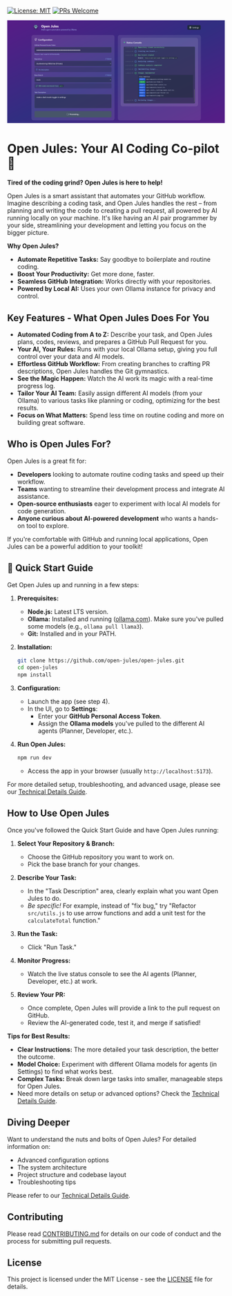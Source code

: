 [![License: MIT](https://img.shields.io/badge/License-MIT-yellow.svg)](https://opensource.org/licenses/MIT)
[![PRs Welcome](https://img.shields.io/badge/PRs-welcome-brightgreen.svg?style=flat-square)](CONTRIBUTING.md)

![Cover Image](public/cover.png)

# Open Jules: Your AI Coding Co-pilot 🚀

**Tired of the coding grind? Open Jules is here to help!**

Open Jules is a smart assistant that automates your GitHub workflow. Imagine describing a coding task, and Open Jules handles the rest – from planning and writing the code to creating a pull request, all powered by AI running locally on your machine. It's like having an AI pair programmer by your side, streamlining your development and letting you focus on the bigger picture.

**Why Open Jules?**
- **Automate Repetitive Tasks:** Say goodbye to boilerplate and routine coding.
- **Boost Your Productivity:** Get more done, faster.
- **Seamless GitHub Integration:** Works directly with your repositories.
- **Powered by Local AI:** Uses your own Ollama instance for privacy and control.

## Key Features - What Open Jules Does For You

*   **Automated Coding from A to Z:** Describe your task, and Open Jules plans, codes, reviews, and prepares a GitHub Pull Request for you.
*   **Your AI, Your Rules:** Runs with your local Ollama setup, giving you full control over your data and AI models.
*   **Effortless GitHub Workflow:** From creating branches to crafting PR descriptions, Open Jules handles the Git gymnastics.
*   **See the Magic Happen:** Watch the AI work its magic with a real-time progress log.
*   **Tailor Your AI Team:** Easily assign different AI models (from your Ollama) to various tasks like planning or coding, optimizing for the best results.
*   **Focus on What Matters:** Spend less time on routine coding and more on building great software.

## Who is Open Jules For?

Open Jules is a great fit for:

*   **Developers** looking to automate routine coding tasks and speed up their workflow.
*   **Teams** wanting to streamline their development process and integrate AI assistance.
*   **Open-source enthusiasts** eager to experiment with local AI models for code generation.
*   **Anyone curious about AI-powered development** who wants a hands-on tool to explore.

If you're comfortable with GitHub and running local applications, Open Jules can be a powerful addition to your toolkit!

## 🚀 Quick Start Guide

Get Open Jules up and running in a few steps:

1.  **Prerequisites:**
    *   **Node.js:** Latest LTS version.
    *   **Ollama:** Installed and running ([ollama.com](https://ollama.com/)). Make sure you've pulled some models (e.g., `ollama pull llama3`).
    *   **Git:** Installed and in your PATH.

2.  **Installation:**
    ```bash
    git clone https://github.com/open-jules/open-jules.git
    cd open-jules
    npm install
    ```

3.  **Configuration:**
    *   Launch the app (see step 4).
    *   In the UI, go to **Settings**:
        *   Enter your **GitHub Personal Access Token**.
        *   Assign the **Ollama models** you've pulled to the different AI agents (Planner, Developer, etc.).

4.  **Run Open Jules:**
    ```bash
    npm run dev
    ```
    *   Access the app in your browser (usually `http://localhost:5173`).

For more detailed setup, troubleshooting, and advanced usage, please see our [Technical Details Guide](TECHNICAL_DETAILS.md).

## How to Use Open Jules

Once you've followed the Quick Start Guide and have Open Jules running:

1.  **Select Your Repository & Branch:**
    *   Choose the GitHub repository you want to work on.
    *   Pick the base branch for your changes.

2.  **Describe Your Task:**
    *   In the "Task Description" area, clearly explain what you want Open Jules to do.
    *   *Be specific!* For example, instead of "fix bug," try "Refactor `src/utils.js` to use arrow functions and add a unit test for the `calculateTotal` function."

3.  **Run the Task:**
    *   Click "Run Task."

4.  **Monitor Progress:**
    *   Watch the live status console to see the AI agents (Planner, Developer, etc.) at work.

5.  **Review Your PR:**
    *   Once complete, Open Jules will provide a link to the pull request on GitHub.
    *   Review the AI-generated code, test it, and merge if satisfied!

**Tips for Best Results:**

*   **Clear Instructions:** The more detailed your task description, the better the outcome.
*   **Model Choice:** Experiment with different Ollama models for agents (in Settings) to find what works best.
*   **Complex Tasks:** Break down large tasks into smaller, manageable steps for Open Jules.
*   Need more details on setup or advanced options? Check the [Technical Details Guide](TECHNICAL_DETAILS.md).

## Diving Deeper

Want to understand the nuts and bolts of Open Jules? For detailed information on:

*   Advanced configuration options
*   The system architecture
*   Project structure and codebase layout
*   Troubleshooting tips

Please refer to our [Technical Details Guide](TECHNICAL_DETAILS.md).

## Contributing

Please read [CONTRIBUTING.md](CONTRIBUTING.md) for details on our code of conduct and the process for submitting pull requests.

## License

This project is licensed under the MIT License - see the [LICENSE](LICENSE) file for details. 
